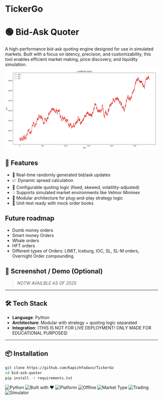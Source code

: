 # TickerGo
# 🟢 Bid-Ask Quoter

A high-performance bid-ask quoting engine designed for use in simulated markets. Built with a focus on latency, precision, and customizability, this tool enables efficient market making, price discovery, and liquidity simulation.
![image](https://github.com/KapishYadavv/TickerGo/blob/29bc08f9c6582f86a0774546b4cf5e2f8ad901c4/Screenshot%202025-07-29%20211721.png)

## 🚀 Features

- 🔁 Real-time randomly generated bid/ask updates
- 📈 Dynamic spread calculation
- 🎯 Configurable quoting logic (fixed, skewed, volatility-adjusted)
- 💡 Supports simulated market environments like Velmor Minimex
- 🔌 Modular architecture for plug-and-play strategy logic
- 🧪 Unit-test ready with mock order books

## Future roadmap
- Dumb money orders
- Smart money Orders
- Whale orders
- HFT orders
- Different types of Orders: LIMIT, Iceburg, IOC, SL, SL-M orders, Overnight Order compounding

## 📸 Screenshot / Demo (Optional)
> *NOTW AVAILBLE AS OF 2025*

---

## 🛠️ Tech Stack

- **Language**: Python 
- **Architecture**: Modular with strategy + quoting logic separated
- **Integration**: (THIS IS NOT FOR LIVE DEPLOYMENT! ONLY MADE FOR EDUCATIONAL PURPOSES)

---

## 📦 Installation

```bash
git clone https://github.com/KapishYadavv/TickerGo
cd bid-ask-quoter
pip install -r requirements.txt   
```




![Python](https://img.shields.io/badge/Made%20With-Python-blue)
![Built with ❤️](https://img.shields.io/badge/Built%20with-%E2%9D%A4-red)
![Platform](https://img.shields.io/badge/Platform-Windows-0078D6?logo=windows)
![Offline](https://img.shields.io/badge/Status-Offline-important)
![Market Type](https://img.shields.io/badge/Domain-Capital%20Markets-blue?logo=chart-line)
![Trading](https://img.shields.io/badge/Focus-Options%20%26%20Algo%20Trading-critical?logo=chart-bar)
![Simulator](https://img.shields.io/badge/Built%20For-Simulated%20Markets-lightgrey?logo=lightning)


